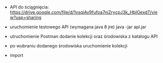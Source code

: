 - API do ściągnięcia: 
https://drive.google.com/file/d/1vsqiAv9fufoa7niZrycpJ3k_HbIGexd7/view?usp=sharing
- uruchomienie testowego API (wymagana java 8 jre) java -jar api.jar
- utruchomienie Postman dodanie kolekcji oraz środowiska z katalogu API
- po wubraniu dodanego środowiska uruchomienie kolekcji


- import